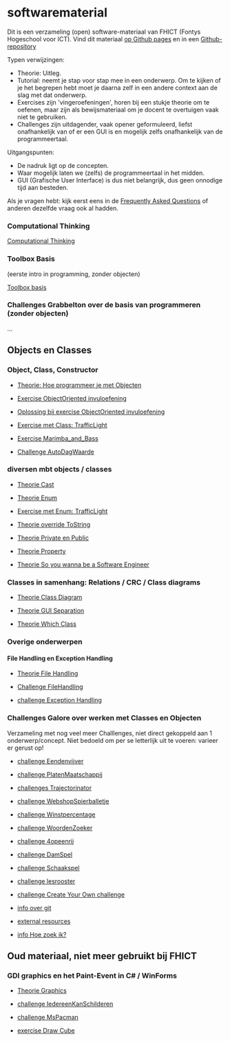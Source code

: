 # softwarematerial

Dit is een verzameling (open) software-materiaal van FHICT (Fontys Hogeschool voor ICT). Vind dit materiaal
[op Github pages](https://stasemsoft.github.io/softwarematerial/)
en in een
[Github-repository](https://github.com/stasemsoft/softwarematerial)


Typen verwijzingen:
+ Theorie: Uitleg.
+ Tutorial: neemt je stap voor stap mee in een onderwerp. Om te kijken of je het begrepen hebt moet je daarna zelf in een andere context aan de slag met dat onderwerp.
+ Exercises zijn 'vingeroefeningen', horen bij een stukje theorie om te oefenen, maar zijn als bewijsmateriaal om je docent te overtuigen vaak niet te gebruiken.
+ Challenges zijn uitdagender, vaak opener geformuleerd, liefst onafhankelijk van of er een GUI is en mogelijk zelfs onafhankelijk van de programmeertaal.

Uitgangspunten:
+ De nadruk ligt op de concepten.
+ Waar mogelijk laten we (zelfs) de programmeertaal in het midden.
+ GUI (Grafische User Interface) is dus niet belangrijk, dus geen onnodige tijd aan besteden.

Als je vragen hebt: kijk eerst eens in de [Frequently Asked Questions](https://stasemsoft.github.io/softwarematerial/docs/FAQ)
 of anderen dezelfde vraag ook al hadden. 

### Computational Thinking

[Computational Thinking](https://stasemsoft.github.io/softwarematerial/docs/computational)



### Toolbox Basis
(eerste intro in programming, zonder objecten)

[Toolbox basis](https://stasemsoft.github.io/softwarematerial/docs/basic/)

### Challenges Grabbelton over de basis van programmeren (zonder objecten)

...

## Objects en Classes

### Object, Class, Constructor

+ [Theorie: Hoe programmeer je met Objecten](https://stasemsoft.github.io/softwarematerial/docs/objects/theorie_Class.pdf)

+ [Exercise ObjectOriented invuloefening](https://stasemsoft.github.io/softwarematerial/docs/objects/exerciseObjectOrientedOefening.pdf)

+ [Oplossing bij exercise ObjectOriented invuloefening](https://stasemsoft.github.io/softwarematerial/docs/objects/solutionObjectOrientedOefening.pdf)

+ [Exercise met Class: TrafficLight](https://stasemsoft.github.io/softwarematerial/docs/objects/exercise_Class_TrafficLight.pdf)

+ [Exercise Marimba_and_Bass](https://stasemsoft.github.io/softwarematerial/docs/objects/exercise_Marimba_and_Bass.pdf)

+ [Challenge AutoDagWaarde](https://stasemsoft.github.io/softwarematerial/docs/objects/challenges/challengeAutoDagWaarde.pdf)




### diversen mbt objects / classes

+ [Theorie Cast](https://stasemsoft.github.io/softwarematerial/docs/objects/theorie_Cast.pdf)

+ [Theorie Enum](https://stasemsoft.github.io/softwarematerial/docs/objects/theorie_Enum.pdf)

+ [Exercise met Enum: TrafficLight](https://stasemsoft.github.io/softwarematerial/docs/objects/exercise_Enum_TrafficLight.pdf)

+ [Theorie override ToString](https://stasemsoft.github.io/softwarematerial/docs/objects/theorie_OverrideToString.pdf)

+ [Theorie Private en Public](https://stasemsoft.github.io/softwarematerial/docs/objects/theorie_PrivatePublic.pdf)

+ [Theorie Property](https://stasemsoft.github.io/softwarematerial/docs/objects/theorie_Property.pdf)

+ [Theorie So you wanna be a Software Engineer](https://stasemsoft.github.io/softwarematerial/docs/objects/theorie_AdvancedSoftwareEngineering.pdf)




### Classes in samenhang: Relations / CRC / Class diagrams

+ [Theorie Class Diagram](https://stasemsoft.github.io/softwarematerial/docs/objects/theorie_ClassDiagram.pdf)

+ [Theorie GUI Separation](https://stasemsoft.github.io/softwarematerial/docs/objects/theorie_GuiSeparation.pdf)

+ [Theorie Which Class](https://stasemsoft.github.io/softwarematerial/docs/objects/theorie_WhichClass.pdf)


### Overige onderwerpen

#### File Handling en Exception Handling

+ [Theorie File Handling](https://stasemsoft.github.io/softwarematerial/docs/objects/theorie_FileHandling.pdf)

+ [Challenge FileHandling](https://stasemsoft.github.io/softwarematerial/docs/objects/challenges/challengeFileHandling.pdf)

+ [challenge Exception Handling](https://stasemsoft.github.io/softwarematerial/docs/objects/challenges/challengeExceptionHandling.pdf)





### Challenges Galore over werken met Classes en Objecten

Verzameling met nog veel meer Challlenges, niet direct gekoppeld aan 1 onderwerp/concept. Niet bedoeld om per se letterlijk uit te voeren: varieer er gerust op!

+ [challenge Eendenvijver](https://stasemsoft.github.io/softwarematerial/docs/objects/challenges/challenge_Class_Exploratie.pdf)

+ [challenge PlatenMaatschappij](https://stasemsoft.github.io/softwarematerial/docs/objects/challenges/challengePlatenMaatschappij.pdf)

+ [challenges Trajectorinator](https://stasemsoft.github.io/softwarematerial/docs/objects/challenges/challengeTrajectorinator.pdf)

+ [challenge WebshopSpierballetje](https://stasemsoft.github.io/softwarematerial/docs/objects/challenges/challengeWebshopSpierballetje.pdf)

+ [challenge Winstpercentage](https://stasemsoft.github.io/softwarematerial/docs/objects/challenges/challengeWinstpercentage.pdf)

+ [challenge WoordenZoeker](https://stasemsoft.github.io/softwarematerial/docs/objects/challenges/challengeWoordenZoeker.pdf)

+ [challenge 4opeenrij](https://stasemsoft.github.io/softwarematerial/docs/objects/challenges/challenge_4opeenrij.pdf)

+ [challenge DamSpel](https://stasemsoft.github.io/softwarematerial/docs/objects/challenges/challenge_DamSpel.pdf)

+ [challenge Schaakspel](https://stasemsoft.github.io/softwarematerial/docs/objects/challenges/challenge_Schaakspel.pdf)

+ [challenge lesrooster](https://stasemsoft.github.io/softwarematerial/docs/objects/challenges/challenge_lesrooster.pdf)

+ [challenge Create Your Own challenge](https://stasemsoft.github.io/softwarematerial/docs/objects/challenges/challengeCreateYourOwn.pdf)

+ [info over git](https://stasemsoft.github.io/softwarematerial/docs/process/infoENGit.pdf)

+ [external resources](https://stasemsoft.github.io/softwarematerial/docs/process/infoExternalResources.pdf)

+ [info Hoe zoek ik?](https://stasemsoft.github.io/softwarematerial/docs/process/infoProgrammerSearchScheme.pdf)




## Oud materiaal, niet meer gebruikt bij FHICT


### GDI graphics en het Paint-Event in C# / WinForms
+ [Theorie Graphics](https://stasemsoft.github.io/softwarematerial/docs/objects/theorie_Graphics.pdf)

+ [challenge IedereenKanSchilderen](https://stasemsoft.github.io/softwarematerial/docs/objects/challenges/challengeIedereenKanSchilderen.pdf)

+ [challenge MsPacman](https://stasemsoft.github.io/softwarematerial/docs/objects/challenges/challengeMsPacman.pdf)

+ [exercise Draw Cube](https://stasemsoft.github.io/softwarematerial/docs/objects/challenges/challengeCube.pdf)
